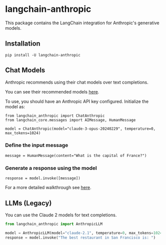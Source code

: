 # langchain-anthropic

This package contains the LangChain integration for Anthropic's generative models.

## Installation

`pip install -U langchain-anthropic`

## Chat Models

Anthropic recommends using their chat models over text completions.

You can see their recommended models [here](https://docs.anthropic.com/claude/docs/models-overview#model-recommendations).

To use, you should have an Anthropic API key configured. Initialize the model as:

```
from langchain_anthropic import ChatAnthropic
from langchain_core.messages import AIMessage, HumanMessage

model = ChatAnthropic(model="claude-3-opus-20240229", temperature=0, max_tokens=1024)
```

### Define the input message

`message = HumanMessage(content="What is the capital of France?")`

### Generate a response using the model

`response = model.invoke([message])`

For a more detailed walkthrough see [here](https://python.langchain.com/docs/integrations/chat/anthropic).

## LLMs (Legacy)

You can use the Claude 2 models for text completions.

```python
from langchain_anthropic import AnthropicLLM

model = AnthropicLLM(model="claude-2.1", temperature=0, max_tokens=1024)
response = model.invoke("The best restaurant in San Francisco is: ")
```